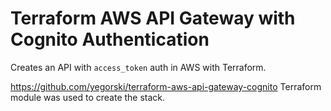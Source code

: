 # Terraform AWS API Gateway with Cognito Authentication

Creates an API with `access_token` auth in AWS with Terraform.

<https://github.com/yegorski/terraform-aws-api-gateway-cognito> Terraform module was used to create the stack.
